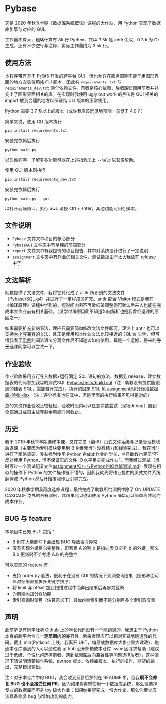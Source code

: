 # Pybase

这是 2020 年秋季学期《数据库系统概论》课程的大作业，用 Python 实现了数据库引擎与对应的 GUI。

工作量不算大，粗略计算有 8k 行 Python，其中 3.5k 是 antlr 生成，0.3 k 为 Qt 生成，还有不少空行与注释，实际工作量约为 3.5k 行。

## 使用方法

本程序带有基于 PyQt5 开发的跨平台 GUI，但也允许在服务器等不便于用图形界面的地方安装使用纯 CLI 版本，因此有 `requirements.txt` 与 `requirements_dev.txt` 两个依赖文件，前者是核心依赖，后者递归调用前者并补充上了图形界面相关的库。在实现时我使用 ugly but work 的手法将 GUI 相关的 import 放到合适的地方以保证纯 CLI 版本的正常使用。

Python 需要 3.7 及以上的版本（或许我应该远见地预测一句低于 4.0？）

简单来说，使用 CLI 版本执行

```
pip install requirements.txt
```

安装完依赖后执行

```
python main.py
```

以启动程序，了解更多功能可以在上述指令加上 `--help` 以获取帮助。

使用 GUI 版本则执行

```
pip install requirements_dev.txt
```

安装完依赖后执行

```
python main.py --gui
```

以打开前端窗口。执行 SQL 请按 ctrl + enter，其他功能可自行摸索。

## 文件说明

- `Pybase` 文件夹中项目的核心部分
- `PybaseGUI` 文件夹中有单纯的前端部分
- `report` 文件夹中有我提价的项目报告，其中对系统设计进行了一定说明
- `assignment` 文件夹中有作业的相关文件，测试数据由于太大我放在 release 中了

## 文法解析 

助教提供了文法文件，我将它转化成了 antlr 所识别的文法文件（[Pybase/SQL.g4](Pybase/SQL.g4)）并进行了一定程度的扩充。antlr 配合 Visitor 模式是我在《编译原理》课程中学到的，短时间内若不再做框架调整则可默认后来人也能在完成本大作业前有相关基础。（没学过编原因此不知道如何解析也是我曾经退课的原因之一）

如果需要扩充新的语法，理应只需要简单修改文法文件即可。理论上 antlr 也可以支持[大小写兼容的文法](https://github.com/antlr/antlr4/blob/master/doc/case-insensitive-lexing.md)，且正是使用和本作业文法比较接近的 SQLite 举例，但可惜我看了[示例](https://github.com/antlr/grammars-v4/tree/master/sql/sqlite)的词法语法分离文件后不知道该如何使用，算是一个遗憾，将来的~~卷王~~选课同学可以尝试一下。

## 作业验收

作业验收采用自行导入数据+运行固定 SQL 语句的方法，数据见 release，建立数据表的代码参加我写的测试SQL [Pybase/tests/build.sql](Pybase/tests/build.sql)（注：助教没有提供能跑通的建表 SQL，需要自行完成），执行的固定 SQL 见 [assignment/评分标准数据库-验收.xlsx](assignment/评分标准数据库-验收.xlsx) （注：评分标准也在其中，但是里面的执行结果不见得是对的）

总的来说作业验收比较轻松，验收时段内可以任意次数尝试（现场debug）直到全部通过或自主放弃剩余项或时间截止。

## 历史

我于 2019 年秋季学期选修本课，又在完成（翻译）页式文件系统与记录管理模块后退课（主要因为索引模块要用到 B 树而我当时没有精力和经验完成）。我在当时进行了粗略调研，没有找到使用 Python 完成本作业的学长，并且助教也表示“不反对使用 Python，但不保证它的文件 IO 水平足矣完成作业”，而我经过测试（当时写过一个测试记录文件[assignment/C++与Python的IO性能测试.md](assignment/C++与Python的IO性能测试.md)）发现在相似的操作下 Python 的文件操作挺不错的，因此我就先将作业提供的页式文件系统翻译成 Python 然后开始按照作业引导完成。

2020 年秋季学期我再度选修课程，最终完成了助教所给测例中除了 ON UPDATE CASCADE 之外的所有测例，其结果足以说明使用 Python 确实可以简单高效地完成本作业。

## BUG 与 feature

本项目中已知 BUG 包括：

- B 树在大量删除下会出现 BUG 导致索引异常
- 没有实现外键反向完整性，即若表 A 的列 b 是指向表 B 的列 b 的外键，那么 B.b 更新时不会考虑 A.b 的完整性

可以实现的 feature 有：

- 支持 order by 语法，很利于在没有 GUI 的情况下观测查询结果（图形界面可以对结果直接做多关键字排序）
- 将 limit 与 offset 加到扫描过程中而非出结果后再暴力截断
- 为前端添加分页功能 
- 索引查询时使用（估算意义下）最优的单索引而不是分别用多个索引取交集

## 声明

此前听见有同学吐槽 Github 上的学长代码没有一个能跑通的，我想由于 Python 本身的跨平台性与**一定范围内的**兼容性，后来者理应可以相对容易地跑通我的代码。截止 min{Python4 上线，我离开 UHT，编原或数据库大作业重大课改}，跑通本仓库遇到的人可以通过我 github 公开邮箱或本仓库 issue 区寻求帮助（建议过于低级、个性化的选择前者，遇到依赖库后向兼容性等问题选择后者），这种情况下请说明清楚操作系统、python 版本、依赖库版本、执行的操作、期望的输出、完整错误输出。

注：对于本仓库中的 BUG，我会收到反馈后罗列在 README 中，但我**既不会修复 BUG 也不会接受任何 PR**，因为如果你希望使用一个数据库系统，那么请选择专业的数据库而不是 toy 级大作业；如果你希望完成一份大作业，那么你至少应该具备修复 bug 与增加功能的能力。



